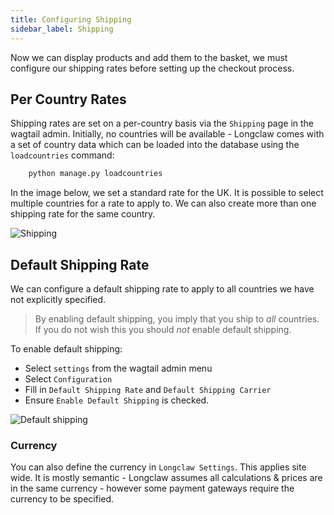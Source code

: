 ```yaml
---
title: Configuring Shipping
sidebar_label: Shipping
---
```


Now we can display products and add them to the basket, we must configure our shipping rates
before setting up the checkout process.


## Per Country Rates


Shipping rates are set on a per-country basis via the `Shipping` page in the wagtail admin. 
Initially, no countries will be available - Longclaw comes with a set of country data which can be loaded into the database
using the `loadcountries` command:

```bash
    python manage.py loadcountries
```

In the image below, we set a standard rate for the UK. It is possible to select multiple countries
for a rate to apply to. We can also create more than one shipping rate for the same country.

![Shipping](../assets/shipping.png)

## Default Shipping Rate

We can configure a default shipping rate to apply to all countries we have not explicitly specified. 

> By enabling default shipping, you imply that you ship to *all* countries. If you do not wish this
  you should *not* enable default shipping. 

To enable default shipping:

- Select `settings` from the wagtail admin menu
- Select `Configuration`
- Fill in `Default Shipping Rate` and `Default Shipping Carrier`
- Ensure `Enable Default Shipping` is checked.

![Default shipping](../assets/default_shipping.png)

### Currency

You can also define the currency in `Longclaw Settings`. This applies site wide. It is mostly semantic -
Longclaw assumes all calculations & prices are in the same currency - however some payment gateways require the 
currency to be specified.
